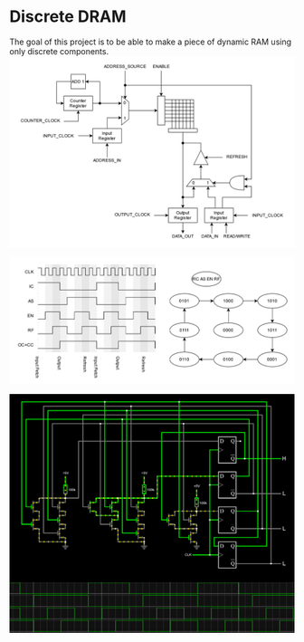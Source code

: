 # Discrete DRAM

The goal of this project is to be able to make a piece of dynamic RAM using only discrete components.  
![functional diagram image](https://raw.githubusercontent.com/Xaetral/Discrete_DRAM/refs/heads/main/functional_diagram.png "Functional Diagram")

![state machine image](https://raw.githubusercontent.com/Xaetral/Discrete_DRAM/refs/heads/main/state_machine.png "State Machine")

![nmos implementation image](https://raw.githubusercontent.com/Xaetral/Discrete_DRAM/refs/heads/main/nmos_implementation.png "NMOS Implementation")
